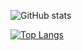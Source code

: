 

<!---
ProstaIT/ProstaIT is a ✨ special ✨ repository because its `README.md` (this file) appears on your GitHub profile.
You can click the Preview link to take a look at your changes.
--->

![GitHub stats](https://github-readme-stats.vercel.app/api?username=prostait&show_icons=true&theme=dark)

[![Top Langs](https://github-readme-stats.vercel.app/api/top-langs/?username=prostait&layout=compact)](https://github.com/prostait/github-readme-stats)
